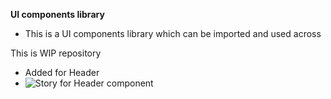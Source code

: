 **UI components library**
* This is a UI components library which can be imported and used across

This is WIP repository

* Added for Header
* 
  ![Story for Header component](https://github.com/priyankajakob/ui-components-storybook-trial/assets/50093965/dca3a391-07ee-4ea4-aba8-30838de1fd58)
